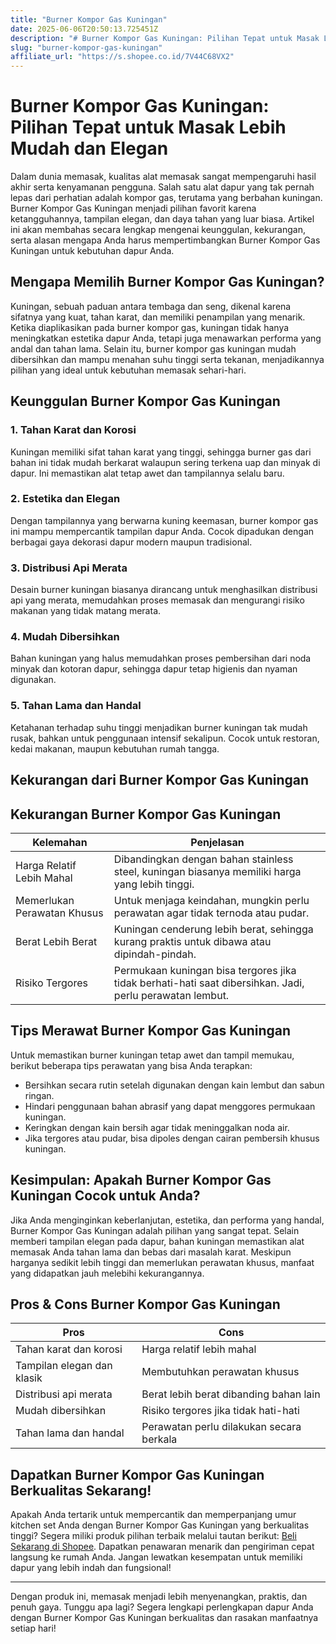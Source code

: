 ```yaml
---
title: "Burner Kompor Gas Kuningan"
date: 2025-06-06T20:50:13.725451Z
description: "# Burner Kompor Gas Kuningan: Pilihan Tepat untuk Masak Lebih Mudah dan Elegan..."
slug: "burner-kompor-gas-kuningan"
affiliate_url: "https://s.shopee.co.id/7V44C68VX2"
---
```

# Burner Kompor Gas Kuningan: Pilihan Tepat untuk Masak Lebih Mudah dan Elegan

Dalam dunia memasak, kualitas alat memasak sangat mempengaruhi hasil akhir serta kenyamanan pengguna. Salah satu alat dapur yang tak pernah lepas dari perhatian adalah kompor gas, terutama yang berbahan kuningan. Burner Kompor Gas Kuningan menjadi pilihan favorit karena ketangguhannya, tampilan elegan, dan daya tahan yang luar biasa. Artikel ini akan membahas secara lengkap mengenai keunggulan, kekurangan, serta alasan mengapa Anda harus mempertimbangkan Burner Kompor Gas Kuningan untuk kebutuhan dapur Anda.

## Mengapa Memilih Burner Kompor Gas Kuningan?

Kuningan, sebuah paduan antara tembaga dan seng, dikenal karena sifatnya yang kuat, tahan karat, dan memiliki penampilan yang menarik. Ketika diaplikasikan pada burner kompor gas, kuningan tidak hanya meningkatkan estetika dapur Anda, tetapi juga menawarkan performa yang andal dan tahan lama. Selain itu, burner kompor gas kuningan mudah dibersihkan dan mampu menahan suhu tinggi serta tekanan, menjadikannya pilihan yang ideal untuk kebutuhan memasak sehari-hari.

## Keunggulan Burner Kompor Gas Kuningan

### 1. Tahan Karat dan Korosi
Kuningan memiliki sifat tahan karat yang tinggi, sehingga burner gas dari bahan ini tidak mudah berkarat walaupun sering terkena uap dan minyak di dapur. Ini memastikan alat tetap awet dan tampilannya selalu baru.

### 2. Estetika dan Elegan
Dengan tampilannya yang berwarna kuning keemasan, burner kompor gas ini mampu mempercantik tampilan dapur Anda. Cocok dipadukan dengan berbagai gaya dekorasi dapur modern maupun tradisional.

### 3. Distribusi Api Merata
Desain burner kuningan biasanya dirancang untuk menghasilkan distribusi api yang merata, memudahkan proses memasak dan mengurangi risiko makanan yang tidak matang merata.

### 4. Mudah Dibersihkan
Bahan kuningan yang halus memudahkan proses pembersihan dari noda minyak dan kotoran dapur, sehingga dapur tetap higienis dan nyaman digunakan.

### 5. Tahan Lama dan Handal
Ketahanan terhadap suhu tinggi menjadikan burner kuningan tak mudah rusak, bahkan untuk penggunaan intensif sekalipun. Cocok untuk restoran, kedai makanan, maupun kebutuhan rumah tangga.

## Kekurangan dari Burner Kompor Gas Kuningan

## Kekurangan Burner Kompor Gas Kuningan

| Kelemahan | Penjelasan |
|------------|------------|
| Harga Relatif Lebih Mahal | Dibandingkan dengan bahan stainless steel, kuningan biasanya memiliki harga yang lebih tinggi. |
| Memerlukan Perawatan Khusus | Untuk menjaga keindahan, mungkin perlu perawatan agar tidak ternoda atau pudar. |
| Berat Lebih Berat | Kuningan cenderung lebih berat, sehingga kurang praktis untuk dibawa atau dipindah-pindah. |
| Risiko Tergores | Permukaan kuningan bisa tergores jika tidak berhati-hati saat dibersihkan. Jadi, perlu perawatan lembut. |

## Tips Merawat Burner Kompor Gas Kuningan

Untuk memastikan burner kuningan tetap awet dan tampil memukau, berikut beberapa tips perawatan yang bisa Anda terapkan:

- Bersihkan secara rutin setelah digunakan dengan kain lembut dan sabun ringan.
- Hindari penggunaan bahan abrasif yang dapat menggores permukaan kuningan.
- Keringkan dengan kain bersih agar tidak meninggalkan noda air.
- Jika tergores atau pudar, bisa dipoles dengan cairan pembersih khusus kuningan.

## Kesimpulan: Apakah Burner Kompor Gas Kuningan Cocok untuk Anda?

Jika Anda menginginkan keberlanjutan, estetika, dan performa yang handal, Burner Kompor Gas Kuningan adalah pilihan yang sangat tepat. Selain memberi tampilan elegan pada dapur, bahan kuningan memastikan alat memasak Anda tahan lama dan bebas dari masalah karat. Meskipun harganya sedikit lebih tinggi dan memerlukan perawatan khusus, manfaat yang didapatkan jauh melebihi kekurangannya.

## Pros & Cons Burner Kompor Gas Kuningan

| **Pros** | **Cons** |
|------------|-----------|
| Tahan karat dan korosi | Harga relatif lebih mahal |
| Tampilan elegan dan klasik | Membutuhkan perawatan khusus |
| Distribusi api merata | Berat lebih berat dibanding bahan lain |
| Mudah dibersihkan | Risiko tergores jika tidak hati-hati |
| Tahan lama dan handal | Perawatan perlu dilakukan secara berkala |

## Dapatkan Burner Kompor Gas Kuningan Berkualitas Sekarang!

Apakah Anda tertarik untuk mempercantik dan memperpanjang umur kitchen set Anda dengan Burner Kompor Gas Kuningan yang berkualitas tinggi? Segera miliki produk pilihan terbaik melalui tautan berikut: [Beli Sekarang di Shopee](https://s.shopee.co.id/7V44C68VX2). Dapatkan penawaran menarik dan pengiriman cepat langsung ke rumah Anda. Jangan lewatkan kesempatan untuk memiliki dapur yang lebih indah dan fungsional!

---

Dengan produk ini, memasak menjadi lebih menyenangkan, praktis, dan penuh gaya. Tunggu apa lagi? Segera lengkapi perlengkapan dapur Anda dengan Burner Kompor Gas Kuningan berkualitas dan rasakan manfaatnya setiap hari!